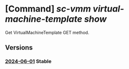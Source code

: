 # [Command] _sc-vmm virtual-machine-template show_

Get VirtualMachineTemplate GET method.

## Versions

### [2024-06-01](/Resources/mgmt-plane/L3N1YnNjcmlwdGlvbnMve30vcmVzb3VyY2Vncm91cHMve30vcHJvdmlkZXJzL21pY3Jvc29mdC5zY3ZtbS92aXJ0dWFsbWFjaGluZXRlbXBsYXRlcy97fQ==/2024-06-01.xml) **Stable**

<!-- mgmt-plane /subscriptions/{}/resourcegroups/{}/providers/microsoft.scvmm/virtualmachinetemplates/{} 2024-06-01 -->
